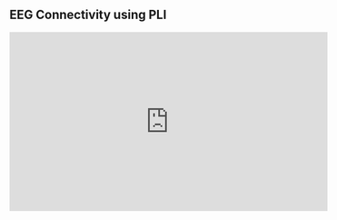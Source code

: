 <!--layout: page title: "Preprocessing Videos" permalink: /Preprocessing_Videos/-->

## EEG Connectivity using PLI

<iframe width="560" height="315" src="https://www.youtube.com/embed/-GVfIWQlc-0" title="YouTube video player" frameborder="0" allow="accelerometer; autoplay; clipboard-write; encrypted-media; gyroscope; picture-in-picture" allowfullscreen></iframe>
